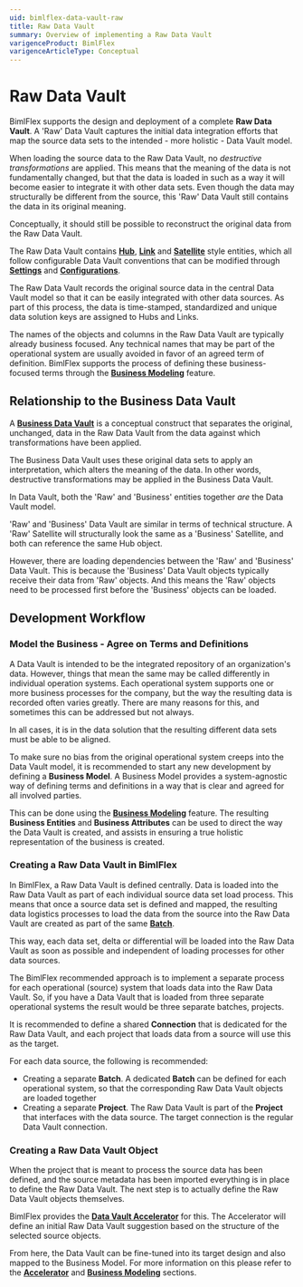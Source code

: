```yaml
---
uid: bimlflex-data-vault-raw
title: Raw Data Vault
summary: Overview of implementing a Raw Data Vault
varigenceProduct: BimlFlex
varigenceArticleType: Conceptual
---
```

# Raw Data Vault

BimlFlex supports the design and deployment of a complete **Raw Data Vault**. A 'Raw' Data Vault captures the initial data integration efforts that map the source data sets to the intended - more holistic - Data Vault model.

When loading the source data to the Raw Data Vault, no *destructive transformations* are applied. This means that the meaning of the data is not fundamentally changed, but that the data is loaded in such as a way it will become easier to integrate it with other data sets. Even though the data may structurally be different from the source, this 'Raw' Data Vault still contains the data in its original meaning.

Conceptually, it should still be possible to reconstruct the original data from the Raw Data Vault.

The Raw Data Vault contains [**Hub**](xref:bimlflex-data-vault-concept-hub), [**Link**](xref:bimlflex-data-vault-concept-link) and [**Satellite**](xref:bimlflex-data-vault-concept-satellite) style entities, which all follow configurable Data Vault conventions that can be modified through [**Settings**](xref:bimlflex-setting-editor) and [**Configurations**](xref:bimlflex-configuration-editor).

The Raw Data Vault records the original source data in the central Data Vault model so that it can be easily integrated with other data sources. As part of this process, the data is time-stamped, standardized and unique data solution keys are assigned to Hubs and Links.

The names of the objects and columns in the Raw Data Vault are typically already business focused. Any technical names that may be part of the operational system are usually avoided in favor of an agreed term of definition. BimlFlex supports the process of defining these business-focused terms through the [**Business Modeling**](xref:bimlflex-business-modeling) feature.

## Relationship to the Business Data Vault

A [**Business Data Vault**](xref:bimlflex-data-vault-business-data-vault) is a conceptual construct that separates the original, unchanged, data in the Raw Data Vault from the data against which transformations have been applied.

The Business Data Vault uses these original data sets to apply an interpretation, which alters the meaning of the data. In other words, destructive transformations may be applied in the Business Data Vault.

In Data Vault, both the 'Raw' and 'Business' entities together _are_ the Data Vault model.

'Raw' and 'Business' Data Vault are similar in terms of technical structure. A 'Raw' Satellite will structurally look the same as a 'Business' Satellite, and both can reference the same Hub object.

However, there are loading dependencies between the 'Raw' and 'Business' Data Vault. This is because the 'Business' Data Vault objects typically receive their data from 'Raw' objects. And this means the 'Raw' objects need to be processed first before the 'Business' objects can be loaded.

## Development Workflow

### Model the Business - Agree on Terms and Definitions

A Data Vault is intended to be the integrated repository of an organization's data. However, things that mean the same may be called differently in individual operation systems. Each operational system supports one or more business processes for the company, but the way the resulting data is recorded often varies greatly. There are many reasons for this, and sometimes this can be addressed but not always.

In all cases, it is in the data solution that the resulting different data sets must be able to be aligned.

To make sure no bias from the original operational system creeps into the Data Vault model, it is recommended to start any new development by defining a **Business Model**. A Business Model provides a system-agnostic way of defining terms and definitions in a way that is clear and agreed for all involved parties.

 This can be done using the [**Business Modeling**](xref:bimlflex-business-modeling) feature. The resulting  **Business Entities** and **Business Attributes** can be used to direct the way the Data Vault is created, and assists in ensuring a true holistic representation of the business is created.

### Creating a Raw Data Vault in BimlFlex

In BimlFlex, a Raw Data Vault is defined centrally. Data is loaded into the Raw Data Vault as part of each individual source data set load process. This means that once a source data set is defined and mapped, the resulting data logistics processes to load the data from the source into the Raw Data Vault are created as part of the same [**Batch**](xref:bimlflex-batch-editor).

This way, each data set, delta or differential will be loaded into the Raw Data Vault as soon as possible and independent of loading processes for other data sources.

The BimlFlex recommended approach is to implement a separate process for each operational (source) system that loads data into the Raw Data Vault. So, if you have a Data Vault that is loaded from three separate operational systems the result would be three separate batches, projects.

It is recommended to define a shared **Connection** that is dedicated for the Raw Data Vault, and each project that loads data from a source will use this as the target.

For each data source, the following is recommended:

* Creating a separate **Batch**. A dedicated **Batch** can be defined for each operational system, so that the corresponding Raw Data Vault objects are loaded together
* Creating a separate **Project**. The Raw Data Vault is part of the **Project** that interfaces with the data source. The target connection is the regular Data Vault connection.

### Creating a Raw Data Vault Object

When the project that is meant to process the source data has been defined, and the source metadata has been imported everything is in place to define the Raw Data Vault. The next step is to actually define the Raw Data Vault objects themselves.

BimlFlex provides the [**Data Vault Accelerator**](xref:bimlflex-data-vault-accelerator) for this. The Accelerator will define an initial Raw Data Vault suggestion based on the structure of the selected source objects.

From here, the Data Vault can be fine-tuned into its target design and also mapped to the Business Model. For more information on this please refer to the [**Accelerator**](xref:bimlflex-data-vault-accelerator) and [**Business Modeling**](xref:bimlflex-business-modeling) sections.
